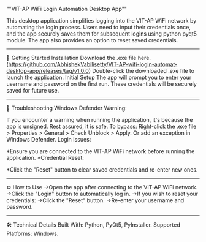 ""VIT-AP WiFi Login Automation Desktop App""

This desktop application simplifies logging into the VIT-AP WiFi network by automating the login process. Users need to input their credentials once, and the app securely saves them for subsequent logins using python pyqt5 module. The app also provides an option to reset saved credentials.
_______________________________________________________________________________________________________________________________________________________________________________________________________________
🚀 Getting Started
Installation
Download the .exe file here. (https://github.com/AbhishekVabilisetty/VIT-AP-wifi-login-automat-desktop-app/releases/tag/v1.0.0)
Double-click the downloaded .exe file to launch the application.
Initial Setup
The app will prompt you to enter your username and password on the first run.
These credentials will be securely saved for future use.
_______________________________________________________________________________________________________________________________________________________________________________________________________________
📖 Troubleshooting
Windows Defender Warning:

If you encounter a warning when running the application, it's because the app is unsigned. Rest assured, it is safe.
To bypass:
Right-click the .exe file > Properties > General > Check Unblock > Apply.
Or add an exception in Windows Defender.
Login Issues:

*Ensure you are connected to the VIT-AP WiFi network before running the application.
*Credential Reset:

*Click the "Reset" button to clear saved credentials and re-enter new ones.
_______________________________________________________________________________________________________________________________________________________________________________________________________________
⚙️ How to Use
->Open the app after connecting to the VIT-AP WiFi network.
->Click the "Login" button to automatically log in.
->If you wish to reset your credentials:
->Click the "Reset" button.
->Re-enter your username and password.
_______________________________________________________________________________________________________________________________________________________________________________________________________________
🛠 Technical Details
Built With: Python, PyQt5, PyInstaller.
Supported Platforms: Windows.
